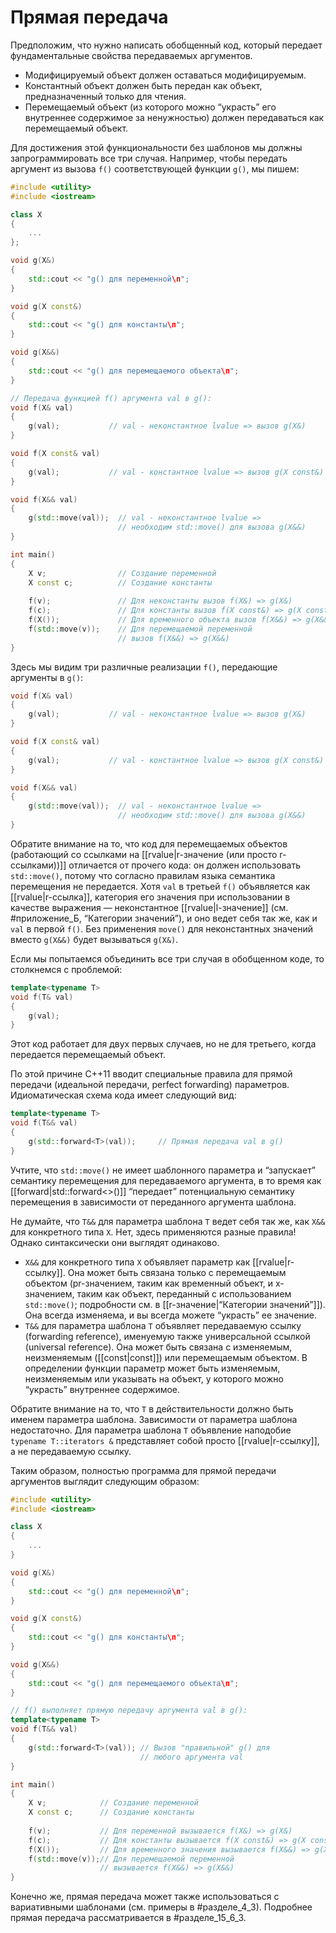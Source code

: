 
# Прямая передача

Предположим, что нужно написать обобщенный код, который передает фундаментальные свойства передаваемых аргументов.
* Модифицируемый объект должен оставаться модифицируемым.
* Константный объект должен быть передан как объект, предназначенный только для чтения.
* Перемещаемый объект (из которого можно “украсть” его внутреннее содержимое за ненужностью) должен передаваться как перемещаемый объект.

Для достижения этой функциональности без шаблонов мы должны запрограммировать все три случая. Например, чтобы передать аргумент из вызова `f()` соответствующей функции `g()`, мы пишем:
```c++
#include <utility>
#include <iostream>

class X
{
	...
};

void g(X&)
{
	std::cout << "g() для переменной\п";
}

void g(X const&)
{
	std::cout << "g() для константы\п";
}

void g(X&&)
{
	std::cout << "g() для перемещаемого объекта\п";
}

// Передача функцией f() аргумента val в g():
void f(X& val)
{
	g(val);           // val - неконстантное lvalue => вызов g(X&)
}

void f(X const& val)
{
	g(val);           // val - константное lvalue => вызов g(X const&)
}

void f(X&& val)
{
	g(std::move(val));  // val - неконстантное lvalue =>
						// необходим std::move() для вызова g(X&&)
}

int main()
{
	X v;                // Создание переменной
	X const с;          // Создание константы
	
	f(v);               // Для неконстанты вызов f(X&) => g(X&)
	f(c);               // Для константы вызов f(X const&) => g(X const&)
	f(X());             // Для временного объекта вызов f(X&&) => g(X&&)
	f(std::move(v));    // Для перемещаемой переменной
						// вызов f(X&&) => g(X&&)
}
```

Здесь мы видим три различные реализации `f()`, передающие аргументы в `g()`:
```c++
void f(X& val)
{
	g(val);           // val - неконстантное lvalue => вызов g(X&)
}

void f(X const& val)
{
	g(val);           // val - константное lvalue => вызов g(X const&)
}

void f(X&& val)
{
	g(std::move(val));  // val - неконстантное lvalue =>
						// необходим std::move() для вызова g(X&&)
}
```

Обратите внимание на то, что код для перемещаемых объектов (работающий со ссылками на [[rvalue|r-значение (или просто r-ссылками))]] отличается от прочего кода: он должен использовать `std::move()`, потому что согласно правилам языка семантика перемещения не передается. Хотя `val` в третьей `f()` объявляется как [[rvalue|r-ссылка]], категория его значения при использовании в качестве выражения — неконстантное [[rvalue|l-значение]] (см. #приложение_Б, “Категории значений”), и оно ведет себя так же, как и `val` в первой `f()`. Без применения `move()` для неконстантных значений вместо `g(Х&&)` будет вызываться `g(Х&)`.

Если мы попытаемся объединить все три случая в обобщенном коде, то столкнемся с проблемой:
```c++
template<typename Т>
void f(Т& val)
{
	g(val);
}
```

Этот код работает для двух первых случаев, но не для третьего, когда передается перемещаемый объект.

По этой причине C++11 вводит специальные правила для прямой передачи (идеальной передачи, perfect forwarding) параметров. Идиоматическая схема кода имеет следующий вид:
```c++
template<typename Т>
void f(Т&& val)
{
	g(std::forward<T>(val));     // Прямая передача val в g()
}
```

Учтите, что `std::move()` не имеет шаблонного параметра и “запускает” семантику перемещения для передаваемого аргумента, в то время как [[forward|std::forward<>()]] “передает” потенциальную семантику перемещения в зависимости от переданного аргумента шаблона.

Не думайте, что `Т&&` для параметра шаблона `Т` ведет себя так же, как `Х&&` для конкретного типа `X`. Нет, здесь применяются разные правила! Однако синтаксически они выглядят одинаково.

* `Х&&` для конкретного типа `X` объявляет параметр как [[rvalue|r-ссылку]]. Она может быть связана только с перемещаемым объектом (pr-значением, таким как временный объект, и х-значением, таким как объект, переданный с использованием `std::move()`; подробности см. в [[r-значение|“Категории значений”]]). Она всегда изменяема, и вы всегда можете “украсть” ее значение.
* `Т&&` для параметра шаблона `Т` объявляет передаваемую ссылку (forwarding reference), именуемую также универсальной ссылкой (universal reference). Она может быть связана с изменяемым, неизменяемым ([[const|const]]) или перемещаемым объектом. В определении функции параметр может быть изменяемым, неизменяемым или указывать на объект, у которого можно “украсть” внутреннее содержимое.

Обратите внимание на то, что `Т` в действительности должно быть именем параметра шаблона. Зависимости от параметра шаблона недостаточно. Для параметра шаблона `Т` объявление наподобие `typename Т::iterators &` представляет собой просто [[rvalue|r-ссылку]], а не передаваемую ссылку.

Таким образом, полностью программа для прямой передачи аргументов выглядит следующим образом:
```c++
#include <utility>
#include <iostream>

class X
{
	...
}

void g(X&)
{
	std::cout << "g() для переменной\п";
}

void g(X const&)
{
	std::cout << "g() для константы\п";
}

void g(X&&)
{
	std::cout << "g() для перемещаемого объекта\п";
}

// f() выполняет прямую передачу аргумента val в g():
template<typename Т>
void f(Т&& val)
{
	g(std::forward<T>(val)); // Вызов "правильной" g() для
	                         // любого аргумента val
}

int main()
{
	X v;            // Создание переменной
	X const с;      // Создание константы
	
	f(v);           // Для переменной вызывается f(X&) => g(X&)
	f(c);           // Для константы вызывается f(X const&) => g(X const&)
	f(X());         // Для временного значения вызывается f(X&&) => g(X&&)
	f(std::move(v));// Для перемещаемой переменной
					// вызывается f(X&&) => g(X&&)
}
```

Конечно же, прямая передача может также использоваться с вариативными шаблонами (см. примеры в #разделе_4_3). Подробнее прямая передача рассматривается в #разделе_15_6_3.

